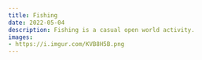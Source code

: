```yaml
---
title: Fishing
date: 2022-05-04  
description: Fishing is a casual open world activity. 
images:
- https://i.imgur.com/KVB8H5B.png
---
```

